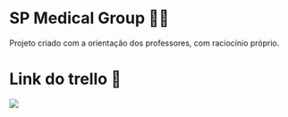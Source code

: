 # SP Medical Group 👨‍⚕️
Projeto criado com a orientação dos professores, com raciocínio próprio.

# Link do trello 📝
<p><a href="https://trello.com/b/daFSw7Bg/normaliza%C3%A7%C3%A3o"> <img src="https://img.shields.io/badge/Trello-0052CC?style=for-the-badge&logo=trello&logoColor=white" /> </a></p>
